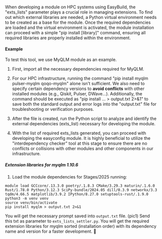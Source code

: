 When developing a module on HPC systems using EasyBuild, the "exts_lists" parameter plays a crucial role in managing extensions. To find out which external libraries are needed, a Python virtual environment needs to be created as a base for the module. Once the required dependencies are loaded and the virtual environment is activated, the module installation can proceed with a simple "pip install [library]" command, ensuring all required libraries are properly installed within the environment.

#### Example

To test this tool, we use MyQLM module as an example.

1. First, import all the necessary dependencies required for MyQLM.

2. For our HPC infrastructure, running the command "pip install myqlm pulser-myqlm qoqo-myqlm" alone isn't sufficient. We also need to specify certain dependency versions to **avoid conflicts** with other installed modules (e.g., Qiskit, Pulser, DWave...). Additionally, the command should be executed as "pip install ... > output.txt 2>&1" to save both the standard output and error logs into the "output.txt" file for troubleshooting or verification purposes.

3. After the file is created, run the Python script to analyze and identify the external dependencies (exts_list) necessary for developing the module.

4. With the list of required exts_lists generated, you can proceed with developing the easyconfig module. It is highly beneficial to utilize the "interdependency checker" tool at this stage to ensure there are no conflicts or collisions with other modules and other components in our infrastructure.

##### Extension libraries for myqlm 1.10.6

1. Load the module dependencies for Stages/2025 running:
```
module load GCCcore/.13.3.0 poetry/.1.8.3 CMake/3.29.3 maturin/.1.6.0 Rust/1.78.0 Python/3.12.3 SciPy-bundle/2024.05 dill/0.3.9 networkx/3.3 tqdm/4.66.5 matplotlib/3.9.2 IPython/8.27.0 setuptools-rust/.1.9.0
python3 -m venv venv
source venv/bin/activate
pip install myqlm > output.txt 2>&1
```
You will get the necessary prompt saved into `output.txt` file.
(pic1)
Send this txt as parameter to `exts_lists_settler.py`. You will get the required extension libraries for myqlm sorted (installation order) with its dependency name and version for a faster development. 🥳
